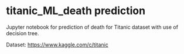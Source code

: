 # titanic_ML_death prediction

Jupyter notebook for prediction of death for Titanic dataset with use of decision tree.

Dataset: https://www.kaggle.com/c/titanic
